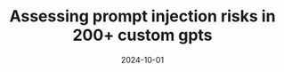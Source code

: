 ---
title: "Assessing prompt injection risks in 200+ custom gpts"
collection: publications
category: twenty_four
# permalink: /publication/Assessing_prompt_injection_risks_in_200_custom_gpts
date: 2024-10-01
venue: 'ICLR Workshop'
slidesurl: # None
paperurl: 'https://arxiv.org/pdf/2311.11538'
citation: Yu, Jiahao, Yuhang Wu, Dong Shu, Mingyu Jin, Sabrina Yang, and Xinyu Xing. "Assessing prompt injection risks in 200+ custom gpts." arXiv preprint arXiv:2311.11538 (2023).
---